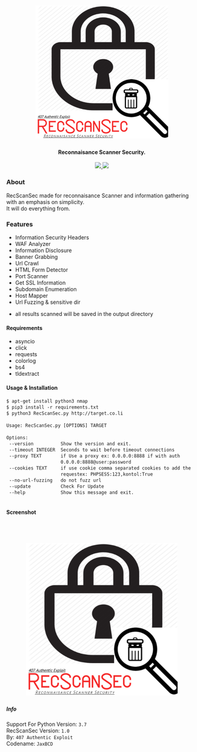 <h1 align="center">
    <br>
    <a href="https://github.com/jaxBCD/RecScanSec">
    <img src="src/utils/RecScanSec.png" alt="RecScanSec" width="350" height="350">
    </a>
    <br>    
</h1>

<h4 align="center">Reconnaisance Scanner Security.</h4>
<p align="center">
   <a href="https://github.com/jaxBCD/RecScanSec">
      <img src="https://img.shields.io/badge/RecScanSec-👣-brightgreen.svg">
   </a>
   
   <a href="https://www.python.org">
      <img src="https://img.shields.io/badge/python-3.x-blue.svg">
   </a>
</p>

### About
 RecScanSec made for reconnaisance Scanner and information gathering with an emphasis on simplicity.<br> 
 It will do everything from.</br>

### Features
 * Information Security Headers
 * WAF Analyzer
 * Information Disclosure
 * Banner Grabbing
 * Url Crawl
 * HTML Form Detector
 * Port Scanner
 * Get SSL Information
 * Subdomain Enumeration
 * Host Mapper
 * Url Fuzzing & sensitive dir
 - all results scanned will be saved in the output directory

#### Requirements
 * asyncio
 * click
 * requests
 * colorlog
 * bs4
 * tldextract

#### Usage & Installation
 ```
 $ apt-get install python3 nmap
 $ pip3 install -r requirements.txt
 $ python3 RecScanSec.py http://target.co.li
 
Usage: RecScanSec.py [OPTIONS] TARGET

Options:
  --version          Show the version and exit.
  --timeout INTEGER  Seconds to wait before timeout connections
  --proxy TEXT       if Use a proxy ex: 0.0.0.0:8888 if with auth
                     0.0.0.0:8888@user:password
  --cookies TEXT     if use cookie comma separated cookies to add the
                     requestex: PHPSESS:123,kontol:True
  --no-url-fuzzing   do not fuzz url
  --update           Check For Update
  --help             Show this message and exit.
     
 ```
#### Screenshot
<h1 align="center">
    <br>
    <a href="https://github.com/jaxBCD/RecScanSec">
    <img src="src/utils/RecScanSec.png" alt="ReconT" width="400" height="400">
    </a>
    </br>
</h1>    

##### Info
 Support For Python Version: ```3.7```<br>
 RecScanSec Version: ```1.0```<br>
 By: ```407 Authentic Exploit ```<br>
 Codename: ```JaxBCD```<br> 